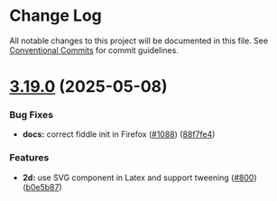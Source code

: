 # Change Log

All notable changes to this project will be documented in this file.
See [Conventional Commits](https://conventionalcommits.org) for commit guidelines.

# [3.19.0](https://github.com/blubbers122/motion-canvas/compare/v3.16.0...v3.19.0) (2025-05-08)


### Bug Fixes

* **docs:** correct fiddle init in Firefox ([#1088](https://github.com/blubbers122/motion-canvas/issues/1088)) ([88f7fe4](https://github.com/blubbers122/motion-canvas/commit/88f7fe41cac69dc9cbbb4c80e3086715e46937aa))


### Features

* **2d:** use SVG component in Latex and support tweening ([#800](https://github.com/blubbers122/motion-canvas/issues/800)) ([b0e5b87](https://github.com/blubbers122/motion-canvas/commit/b0e5b8739e2aa9d8470f6ee46acc803573f1a054))
